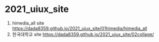 # 2021_uiux_site
1. himedia_all site https://dada8359.github.io/2021_uiux_site/01himedia/himedia_all
1. 한국대학교 site https://dada8359.github.io/2021_uiux_site/02collage/
 
